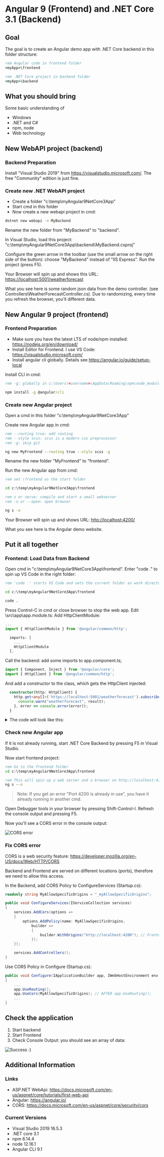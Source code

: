 # Angular 9 (Frontend) and .NET Core 3.1 (Backend)

## Goal

The goal is to create an Angular demo app with .NET Core backend in this folder structure:

```cmd
rem Angular code in frontend folder
<myApp>\frontend

rem .NET Core project in backend folder
<myApp>\backend
```

## What you should bring

Some basic understanding of

- Windows
- .NET and C#
- npm, node
- Web technology

## New WebAPI project (backend)

### Backend Preparation

Install "Visual Studio 2019" from <https://visualstudio.microsoft.com/>. The free "Community" edition is just fine.

### Create new .NET WebAPI project

- Create a folder "c:\temp\myAngular9NetCore3App"
- Start cmd in this folder
- Now create a new webapi project in cmd:

```cmd
dotnet new webapi -n MyBackend
```

Rename the new folder from "MyBackend" to "backend".

In Visual Studio, load this project: "c:\temp\myAngular9NetCore3App\backend\MyBackend.csproj"

Configure the green arrow in the toolbar (use the small arrow on the right side of the button): choose "MyBackend" instead of "IIS Express". Run the project (press F5).

Your Browser will spin up and shows this URL: <https://localhost:5001/weatherforecast>

What you see here is some random json data from the demo controller. (see Controllers\WeatherForecastController.cs). Due to randomizing, every time you refresh the browser, you'll different data.

## New Angular 9 project (frontend)

### Frontend Preparation

- Make sure you have the latest LTS of node/npm installed: <https://nodejs.org/en/download/>
- Install Editor for Frontend. I use VS Code: <https://visualstudio.microsoft.com/>
- Install angular cli globally. Details see <https://angular.io/guide/setup-local>

Install CLI in cmd:

``` cmd
rem -g: globally in c:\Users\<username>\AppData\Roaming\npm\node_modules\

npm install -g @angular/cli
```

### Create new Angular project

Open a cmd in this folder "c:\temp\myAngular9NetCore3App"

Create new Angular app in cmd:

``` cmd
rem --routing true: add routing
rem --style scss: scss is a modern css preprocessor
rem -g: skip git

ng new MyFrontend --routing true --style scss -g
```

Rename the new folder "MyFrontend" to "frontend".

Run the new Angular app from cmd:

``` cmd
rem set \frontend as the start folder

cd c:\temp\myAngular9NetCore3App\frontend

rem s or serve: compile and start a small webserver
rem -o or --open: open browser

ng s -o
```

Your Browser will spin up and shows URL: <http://localhost:4200/>

What you see here is the Angular demo website.

## Put it all together

### Frontend: Load Data from Backend

Open cmd in "c:\temp\myAngular9NetCore3App\frontend". Enter "code ." to spin up VS Code in the right folder:

``` cmd
rem 'code .' starts VS Code and sets the current folder as work directory

cd c:\temp\myAngular9NetCore3App\frontend

code .
```

Press Control-C in cmd or close browser to stop the web app.
Edit \src\app\app.module.ts: Add HttpClientModule:

``` typescript
...
import { HttpClientModule } from '@angular/common/http';

  imports: [
    ...
    HttpClientModule
  ],

```

Call the backend: add some imports to  app.component.ts;

``` typescript
import { Component, Inject } from '@angular/core';
import { HttpClient } from '@angular/common/http';
```

And add a constructor to the class, which gets the HttpClient injected:

``` typescript
  constructor(http: HttpClient) {
    http.get<any[]>('https://localhost:5001/weatherforecast').subscribe(result => {
      console.warn("weatherforecast", result);
    }, error => console.error(error));
  }
```

<details>
  <summary>The code will look like this:</summary>

``` typescript

import { Component, Inject } from '@angular/core';
import { HttpClient } from '@angular/common/http';

@Component({
  selector: 'app-root',
  templateUrl: './app.component.html',
  styleUrls: ['./app.component.scss']
})
export class AppComponent {
  title = 'MyFrontend';
  constructor(http: HttpClient) {
    http.get<any[]>('https://localhost:5001/weatherforecast').subscribe(result => {
      console.warn("weatherforecast", result);
    }, error => console.error(error));
  }
}
```

</details>

### Check new Angular app

If it is not already running, start .NET Core Backend by pressing F5 in Visual Studio.

Now start frontend project:

``` cmd
rem Go to the frontend folder
cd c:\temp\myAngular9NetCore3App\frontend

rem This will spin up a web server and a browser on http://localhost:4200
ng s --o
```

> Note: If you get an error "Port 4200 is already in use", you have it already running in another cmd.

Open Debugger tools in your browser by pressing Shift-Control-I. Refresh the console output and pressing F5.

Now you'll see a CORS error in the console output:

![CORS error](/images/cors_error.png)

### Fix CORS error

CORS is a web security feature: <https://developer.mozilla.org/en-US/docs/Web/HTTP/CORS>

Backend and Frontend are served on different locations (ports), therefore we need to allow this access.

In the Backend, add CORS Policy to ConfigureServices (Startup.cs):

``` c#
readonly string MyAllowSpecificOrigins = "_myAllowSpecificOrigins";

public void ConfigureServices(IServiceCollection services)
{
    services.AddCors(options =>
    {
        options.AddPolicy(name: MyAllowSpecificOrigins,
            builder =>
            {
                builder.WithOrigins("http://localhost:4200"); // Frontend URL
            });
    });

    services.AddControllers();
}
```

Use CORS Policy in Configure (Startup.cs):

``` c#
public void Configure(IApplicationBuilder app, IWebHostEnvironment env)
{
    ...
    app.UseRouting();
    app.UseCors(MyAllowSpecificOrigins); // AFTER app.UseRouting();
    ...
}
```

## Check the application

1. Start backend
2. Start Frontend
3. Check Console Output: you should see an array of data:

![Success :)](/images/array.png)

## Additional Information

### Links

- ASP.NET WebApi: <https://docs.microsoft.com/en-us/aspnet/core/tutorials/first-web-api>
- Angular: <https://angular.io/>
- CORS: <https://docs.microsoft.com/en-us/aspnet/core/security/cors>

### Current Versions

- Visual Studio 2019 16.5.3
- .NET core 3.1
- npm 6.14.4
- node 12.16.1
- Angular CLI 9.1
